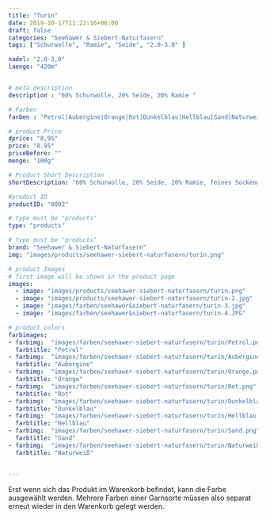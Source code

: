 ```yaml
---
title: "Turin"
date: 2019-10-17T11:22:16+06:00
draft: false
categories: "Seehawer & Siebert-Naturfasern"
tags: ["Schurwolle", "Ramie", "Seide", "2.0-3.0" ]

nadel: "2,0-3,0" 
laenge: "420m"	


# meta description
description : "60% Schurwolle, 20% Seide, 20% Ramie "

# Farben
farben : "Petrol|Aubergine|Orange|Rot|Dunkelblau|Hellblau|Sand|Naturweiß"

# product Price
dprice: "8,95"
price: "8.95"
priceBefore: ""
menge: "100g"

# Product Short Description
shortDescription: "60% Schurwolle, 20% Seide, 20% Ramie, feines Sockengarn, auch sehr gut geeignet für Tücher..."

#product ID
productID: "8002"

# type must be "products"
type: "products"

# type must be "products"
brand: "Seehawer & Siebert-Naturfasern"
img: "images/products/seehawer-siebert-naturfasern/turin.png"   

# product Images
# first image will be shown in the product page
images:
  - image: "images/products/seehawer-siebert-naturfasern/turin.png"
  - image: "images/products/seehawer-siebert-naturfasern/turin-2.jpg"
  - image: "images/farben/seehawer&siebert-naturfasern/turin-3.jpg"
  - image: "images/farben/seehawer&siebert-naturfasern/turin-4.JPG"

# product colors
farbimages: 
- farbimg:  "images/farben/seehawer-siebert-naturfasern/turin/Petrol.png"	
  farbtitle: "Petrol"
- farbimg:  "images/farben/seehawer-siebert-naturfasern/turin/Aubergine.png"	
  farbtitle: "Aubergine"
- farbimg:  "images/farben/seehawer-siebert-naturfasern/turin/Orange.png"	
  farbtitle: "Orange"
- farbimg:  "images/farben/seehawer-siebert-naturfasern/turin/Rot.png"	
  farbtitle: "Rot"
- farbimg:  "images/farben/seehawer-siebert-naturfasern/turin/Dunkelblau.png"	
  farbtitle: "Dunkelblau"
- farbimg:  "images/farben/seehawer-siebert-naturfasern/turin/Hellblau.png"	
  farbtitle: "Hellblau"
- farbimg:  "images/farben/seehawer-siebert-naturfasern/turin/Sand.png"	
  farbtitle: "Sand"
- farbimg:  "images/farben/seehawer-siebert-naturfasern/turin/Naturweiß.png"	
  farbtitle: "Naturweiß"


---
```


Erst wenn sich das Produkt im Warenkorb befindet, kann die Farbe ausgewählt werden.
Mehrere Farben einer Garnsorte müssen also separat erneut wieder in den Warenkorb gelegt werden.
